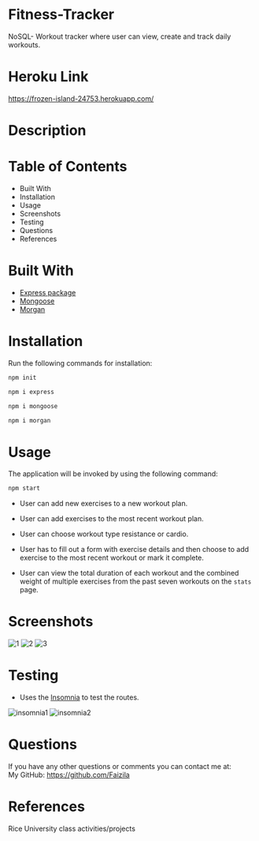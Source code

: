 # Fitness-Tracker

NoSQL- Workout tracker where user can view, create and track daily workouts.

# Heroku Link

https://frozen-island-24753.herokuapp.com/

# Description



# Table of Contents

* Built With
* Installation
* Usage
* Screenshots
* Testing
* Questions
* References

# Built With

* [Express package](https://www.npmjs.com/package/express)
* [Mongoose](https://www.npmjs.com/package/mongoose)
* [Morgan](https://www.npmjs.com/package/morgan)  

# Installation

Run the following commands for installation:

```bash
npm init
```

```bash
npm i express
```

```bash
npm i mongoose
```

```bash
npm i morgan
```

# Usage

The application will be invoked by using the following command:

```bash
npm start
```
* User can add new exercises to a new workout plan.

* User can add exercises to the most recent workout plan.

* User can choose workout type resistance or cardio.

* User has to fill out a form with exercise details and then choose to add exercise to the most recent workout or mark it complete.

* User can view the total duration of each workout and the combined weight of multiple exercises from the past seven workouts on the `stats` page.

# Screenshots

![1](https://user-images.githubusercontent.com/78191579/141654390-13c061a4-72bc-459a-9a22-5338a50d7e65.JPG)
![2](https://user-images.githubusercontent.com/78191579/141654393-9c4033e2-63d3-4094-8592-48e955b1f60d.JPG)
![3](https://user-images.githubusercontent.com/78191579/141654396-0564c3bf-8dbd-42fc-850b-cdaa14868534.JPG)

# Testing

* Uses the [Insomnia](https://insomnia.rest/download) to test the routes.

![insomnia1](https://user-images.githubusercontent.com/78191579/141654231-6fb99da0-35b6-49a7-8e53-5b1064d160ba.JPG)
![insomnia2](https://user-images.githubusercontent.com/78191579/141654234-802c6c04-2219-4af1-b408-15b5727b8e34.JPG)

# Questions

If you have any other questions or comments you can contact me at:
   <br>
   My GitHub: https://github.com/Faizila

# References

Rice University class activities/projects

